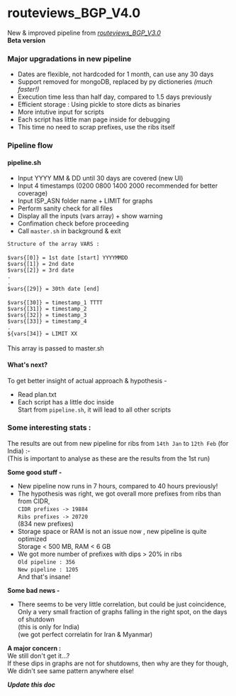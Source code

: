 # routeviews_BGP_V4.0

New & improved pipeline from  _[routeviews_BGP_V3.0](https://github.com/ritik-malik/routeviews_BGP_V3.0/)_ <br>
**Beta version** <br>

### Major upgradations in new pipeline
* Dates are flexible, not hardcoded for 1 month, can use any 30 days
* Support removed for mongoDB, replaced by py dictioneries _\(much faster!)_
* Execution time less than half day, compared to 1.5 days previously
* Efficient storage : Using pickle to store dicts as binaries
* More intutive input for scripts
* Each script has little man page inside for debugging
* This time no need to scrap prefixes, use the ribs itself

### Pipeline flow

#### pipeline.sh
* Input YYYY MM & DD until 30 days are covered (new UI)
* Input 4 timestamps (0200 0800 1400 2000 recommended for better coverage)
* Input ISP_ASN folder name + LIMIT for graphs
* Perform sanity check for all files
* Display all the inputs (vars array) + show warning
* Confimation check before proceeding
* Call `master.sh` in background & exit

`Structure of the array VARS :` <br>
 <br>
`$vars{[0]} = 1st date [start] YYYYMMDD` <br>
`$vars{[1]} = 2nd date` <br>
`$vars{[2]} = 3rd date` <br>
`.` <br>
`.` <br>
`$vars{[29]} = 30th date [end]` <br>
 <br>
`$vars{[30]} = timestamp_1 TTTT` <br>
`$vars{[31]} = timestamp_2`  <br>
`$vars{[32]} = timestamp_3`  <br>
`$vars{[33]} = timestamp_4`  <br>
 `.`<br>
`${vars[34]} = LIMIT XX` <br>
 <br>
This array is passed to master.sh <br>


#### What's next?
To get better insight of actual approach & hypothesis -
* Read plan.txt
* Each script has a little doc inside <br>
Start from `pipeline.sh`, it will lead to all other scripts

### Some interesting stats :
The results are out from new pipeline for ribs from `14th Jan` to `12th Feb` \(for India) :- <br>
\(This is important to analyse as these are the results from the 1st run) <br>

**Some good stuff -**
* New pipeline now runs in 7 hours, compared to 40 hours previously!
* The hypothesis was right, we got overall more prefixes from ribs than from CIDR,<br>
`CIDR prefixes -> 19884` <br>
`Ribs prefixes -> 20720` <br>
(834 new prefixes)
* Storage space or RAM is not an issue now , new pipeline is quite optimized <br>
Storage < 500 MB, RAM < 6 GB
* We got more number of prefixes with dips > 20% in ribs <br>
`Old pipeline : 356` <br>
`New pipeline : 1205` <br>
And that's insane! <br>

**Some bad news -**
* There seems to be very little correlation, but could be just coincidence, <br>
Only a very small fraction of graphs falling in the right spot, on the days of shutdown <br>
\(this is only for India) <br>
\(we got perfect correlatin for Iran & Myanmar) <br>

**A major concern :** <br>
We still don't get it...?<br>
If these dips in graphs are not for shutdowns, then why are they for though, <br>
We didn't see same pattern anywhere else! <br>

_**Update this doc**_













